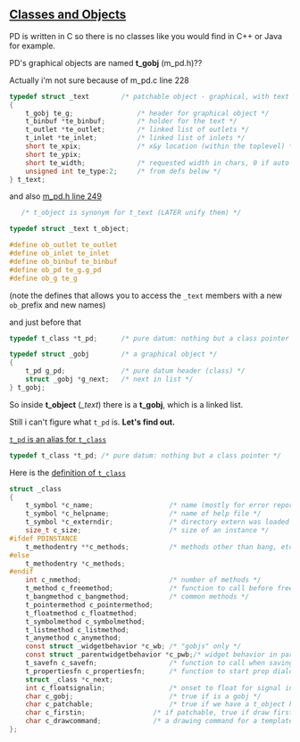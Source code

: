## [Classes and Objects](https://github.com/HenriAugusto/my-pure-data-source-studies#index-classes-and-objects)

PD is written in C so there is no classes like you would find in C++ or Java for example.

PD's graphical objects are named **t_gobj** (m_pd.h)??

Actually i'm not sure because of m_pd.c line 228

```C
typedef struct _text        /* patchable object - graphical, with text */
{
    t_gobj te_g;                /* header for graphical object */
    t_binbuf *te_binbuf;        /* holder for the text */
    t_outlet *te_outlet;        /* linked list of outlets */
    t_inlet *te_inlet;          /* linked list of inlets */
    short te_xpix;              /* x&y location (within the toplevel) */
    short te_ypix;
    short te_width;             /* requested width in chars, 0 if auto */
    unsigned int te_type:2;     /* from defs below */
} t_text;
```

and also [m_pd.h line 249](https://github.com/pure-data/pure-data/blob/7c27aa0ad505bb4802eee3fc40886836c814353f/src/m_pd.h#L249)

```C
   /* t_object is synonym for t_text (LATER unify them) */

typedef struct _text t_object;

#define ob_outlet te_outlet
#define ob_inlet te_inlet
#define ob_binbuf te_binbuf
#define ob_pd te_g.g_pd
#define ob_g te_g
```
(note the defines that allows you to access the `_text` members with a new `ob_`prefix and new names)

and just before that

```C
typedef t_class *t_pd;      /* pure datum: nothing but a class pointer */

typedef struct _gobj        /* a graphical object */
{
    t_pd g_pd;              /* pure datum header (class) */
    struct _gobj *g_next;   /* next in list */
} t_gobj;
```

So inside **t_object** (*_text*) there is a **t_gobj**, which is a linked list. 

Still i can't figure what `t_pd` is. **Let's find out.**

[`t_pd` is an alias for `t_class`](https://github.com/pure-data/pure-data/blob/7c27aa0ad505bb4802eee3fc40886836c814353f/src/m_pd.h#L213)

```C
typedef t_class *t_pd; /* pure datum: nothing but a class pointer */
```

Here is the [definition of `t_class`](https://github.com/pure-data/pure-data/blob/7c27aa0ad505bb4802eee3fc40886836c814353f/src/m_imp.h#L31)

```C
struct _class
{
    t_symbol *c_name;                   /* name (mostly for error reporting) */
    t_symbol *c_helpname;               /* name of help file */
    t_symbol *c_externdir;              /* directory extern was loaded from */
    size_t c_size;                      /* size of an instance */
#ifdef PDINSTANCE
    t_methodentry **c_methods;          /* methods other than bang, etc below */
#else
    t_methodentry *c_methods;
#endif
    int c_nmethod;                      /* number of methods */
    t_method c_freemethod;              /* function to call before freeing */
    t_bangmethod c_bangmethod;          /* common methods */
    t_pointermethod c_pointermethod;
    t_floatmethod c_floatmethod;
    t_symbolmethod c_symbolmethod;
    t_listmethod c_listmethod;
    t_anymethod c_anymethod;
    const struct _widgetbehavior *c_wb; /* "gobjs" only */
    const struct _parentwidgetbehavior *c_pwb;/* widget behavior in parent */
    t_savefn c_savefn;                  /* function to call when saving */
    t_propertiesfn c_propertiesfn;      /* function to start prop dialog */
    struct _class *c_next;
    int c_floatsignalin;                /* onset to float for signal input */
    char c_gobj;                        /* true if is a gobj */
    char c_patchable;                   /* true if we have a t_object header */
    char c_firstin;                 /* if patchable, true if draw first inlet */
    char c_drawcommand;             /* a drawing command for a template */
};
```
